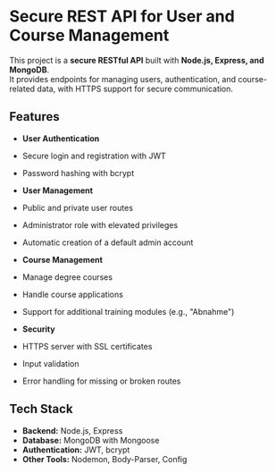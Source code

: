 # Secure REST API for User and Course Management

This project is a **secure RESTful API** built with **Node.js, Express, and MongoDB**.  
It provides endpoints for managing users, authentication, and course-related data, with HTTPS support for secure communication.

## Features

-  **User Authentication**
  - Secure login and registration with JWT
  - Password hashing with bcrypt

-  **User Management**
  - Public and private user routes
  - Administrator role with elevated privileges
  - Automatic creation of a default admin account

-  **Course Management**
  - Manage degree courses
  - Handle course applications
  - Support for additional training modules (e.g., "Abnahme")

-  **Security**
  - HTTPS server with SSL certificates
  - Input validation
  - Error handling for missing or broken routes

## Tech Stack

- **Backend:** Node.js, Express  
- **Database:** MongoDB with Mongoose  
- **Authentication:** JWT, bcrypt  
- **Other Tools:** Nodemon, Body-Parser, Config  

